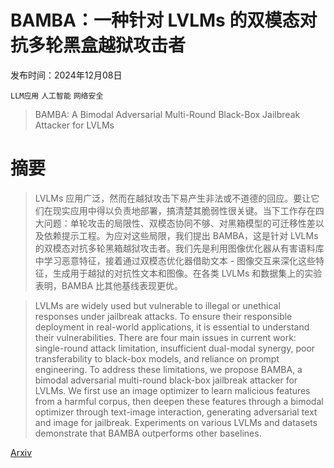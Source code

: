 # BAMBA：一种针对 LVLMs 的双模态对抗多轮黑盒越狱攻击者

发布时间：2024年12月08日

`LLM应用` `人工智能` `网络安全`

> BAMBA: A Bimodal Adversarial Multi-Round Black-Box Jailbreak Attacker for LVLMs

# 摘要

> LVLMs 应用广泛，然而在越狱攻击下易产生非法或不道德的回应。要让它们在现实应用中得以负责地部署，搞清楚其脆弱性很关键。当下工作存在四大问题：单轮攻击的局限性、双模态协同不够、对黑箱模型的可迁移性差以及依赖提示工程。为应对这些局限，我们提出 BAMBA，这是针对 LVLMs 的双模态对抗多轮黑箱越狱攻击者。我们先是利用图像优化器从有害语料库中学习恶意特征，接着通过双模态优化器借助文本 - 图像交互来深化这些特征，生成用于越狱的对抗性文本和图像。在各类 LVLMs 和数据集上的实验表明，BAMBA 比其他基线表现更优。

> LVLMs are widely used but vulnerable to illegal or unethical responses under jailbreak attacks. To ensure their responsible deployment in real-world applications, it is essential to understand their vulnerabilities. There are four main issues in current work: single-round attack limitation, insufficient dual-modal synergy, poor transferability to black-box models, and reliance on prompt engineering. To address these limitations, we propose BAMBA, a bimodal adversarial multi-round black-box jailbreak attacker for LVLMs. We first use an image optimizer to learn malicious features from a harmful corpus, then deepen these features through a bimodal optimizer through text-image interaction, generating adversarial text and image for jailbreak. Experiments on various LVLMs and datasets demonstrate that BAMBA outperforms other baselines.

[Arxiv](https://arxiv.org/abs/2412.05892)